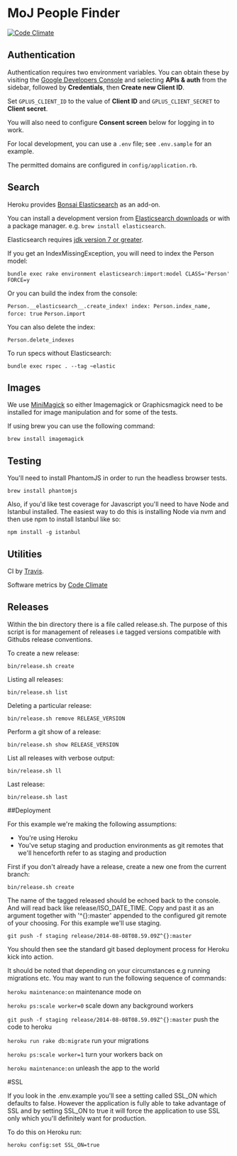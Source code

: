 # MoJ People Finder

[![Code Climate](https://codeclimate.com/github/ministryofjustice/peoplefinder/badges/gpa.svg)](https://codeclimate.com/github/ministryofjustice/peoplefinder)

## Authentication

Authentication requires two environment variables. You can obtain these by
visiting the [Google Developers Console](https://console.developers.google.com/)
and selecting **APIs & auth** from the sidebar, followed by **Credentials**,
then **Create new Client ID**.

Set `GPLUS_CLIENT_ID` to the value of **Client ID** and `GPLUS_CLIENT_SECRET`
to **Client secret**.

You will also need to configure **Consent screen** below for logging in to work.

For local development, you can use a `.env` file; see `.env.sample` for an
example.

The permitted domains are configured in `config/application.rb`.

## Search

Heroku provides [Bonsai Elasticsearch](https://devcenter.heroku.com/articles/bonsai)
as an add-on.

You can install a development version from [Elasticsearch downloads](http://www.elasticsearch.org/download/)
or with a package manager.
e.g. `brew install elasticsearch`.

Elasticsearch requires [jdk version 7 or greater](http://www.oracle.com/technetwork/java/javase/downloads/jdk7-downloads-1880260.html).

If you get an IndexMissingException, you will need to index the Person model:

`bundle exec rake environment elasticsearch:import:model CLASS='Person' FORCE=y`

Or you can build the index from the console:

`Person.__elasticsearch__.create_index! index: Person.index_name, force: true`
`Person.import`

You can also delete the index:

`Person.delete_indexes`

To run specs without Elasticsearch:

`bundle exec rspec . --tag ~elastic`

## Images

We use [MiniMagick](https://github.com/minimagick/minimagick) so either Imagemagick or Graphicsmagick need to be installed for image manipulation and for some of the tests.

If using brew you can use the following command:

`brew install imagemagick`

## Testing

You'll need to install PhantomJS in order to run the headless browser tests.

`brew install phantomjs`

Also, if you'd like test coverage for Javascript you'll need to have Node and Istanbul installed. The easiest way to do this is installing Node via nvm and then use npm to install Istanbul like so:

`npm install -g istanbul`

## Utilities

CI by [Travis](https://travis-ci.org/ministryofjustice/peoplefinder).

Software metrics by [Code Climate](https://codeclimate.com/github/ministryofjustice/peoplefinder)

## Releases

Within the bin directory there is a file called release.sh. The purpose of this script is for management of releases i.e tagged versions compatible with Githubs release conventions.

To create a new release:

`bin/release.sh create`

Listing all releases:

`bin/release.sh list`

Deleting a particular release:

`bin/release.sh remove RELEASE_VERSION`

Perform a git show of a release:

`bin/release.sh show RELEASE_VERSION`

List all releases with verbose output:

`bin/release.sh ll`

Last release:

`bin/release.sh last`

##Deployment

For this example we're making the following assumptions:

- You're using Heroku
- You've setup staging and production environments as git remotes that we'll henceforth refer to as staging and production

First if you don't already have a release, create a new one from the current branch:

`bin/release.sh create`

The name of the tagged released should be echoed back to the console. And will read back like release/ISO_DATE_TIME.
Copy and past it as an argument together with '^{}:master' appended to the configured git remote of your choosing. For this example we'll use staging.

`git push -f staging release/2014-08-08T08.59.09Z^{}:master`

You should then see the standard git based deployment process for Heroku kick into action.

It should be noted that depending on your circumstances e.g running migrations etc. You may want to run the following sequence of commands:

`heroku maintenance:on` maintenance mode on

`heroku ps:scale worker=0` scale down any background workers

`git push -f staging release/2014-08-08T08.59.09Z^{}:master` push the code to heroku

`heroku run rake db:migrate` run your migrations

`heroku ps:scale worker=1` turn your workers back on

`heroku maintenance:on` unleash the app to the world


#SSL

If you look in the .env.example you'll see a setting called SSL_ON which defaults to false. However the application is fully able to take advantage of
SSL and by setting SSL_ON to true it will force the application to use SSL only which you'll definitely want for production.
  
To do this on Heroku run:

`heroku config:set SSL_ON=true`



 

